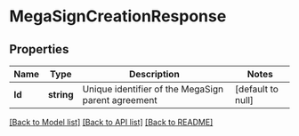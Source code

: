 # MegaSignCreationResponse

## Properties
Name | Type | Description | Notes
------------ | ------------- | ------------- | -------------
**Id** | **string** | Unique identifier of the MegaSign parent agreement | [default to null]

[[Back to Model list]](../README.md#documentation-for-models) [[Back to API list]](../README.md#documentation-for-api-endpoints) [[Back to README]](../README.md)


